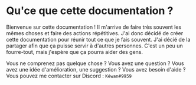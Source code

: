 # Qu'ce que cette documentation ?

Bienvenue sur cette documentation !
Il m'arrive de faire très souvent les mêmes choses et faire des actions répétitives. J'ai donc décidé de créer cette documentation pour réunir tout ce que je fais souvent. J'ai décié de la partager afin que ça puisse servir à d'autres personnes.
C'est un peu un fourre-tout, mais j'espère que ça pourra aider des gens.


Vous ne comprenez pas quelque chose ? Vous avez une question ?
Vous avez une idée d'amélioration, une suggestion ? Vous avez besoin d'aide ?
Vous pouvez me contacter sur Discord : `Kéwan#9959`